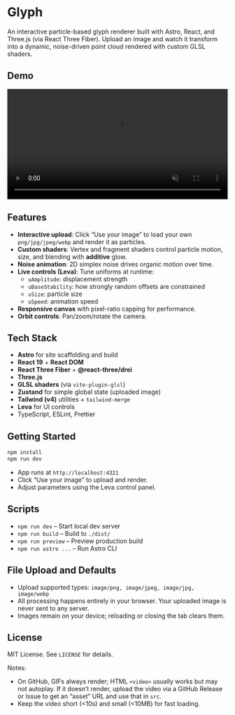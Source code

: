 # Glyph

An interactive particle-based glyph renderer built with Astro, React, and Three.js (via React Three Fiber). Upload an image and watch it transform into a dynamic, noise-driven point cloud rendered with custom GLSL shaders.

## Demo

<video src="public/demo.mp4" width="100%" controls muted playsinline></video>

## Features

- **Interactive upload**: Click “Use your image” to load your own `png/jpg/jpeg/webp` and render it as particles.
- **Custom shaders**: Vertex and fragment shaders control particle motion, size, and blending with **additive** glow.
- **Noise animation**: 2D simplex noise drives organic motion over time.
- **Live controls (Leva)**: Tune uniforms at runtime:
  - `uAmplitude`: displacement strength
  - `uBaseStability`: how strongly random offsets are constrained
  - `uSize`: particle size
  - `uSpeed`: animation speed
- **Responsive canvas** with pixel-ratio capping for performance.
- **Orbit controls**: Pan/zoom/rotate the camera.

## Tech Stack

- **Astro** for site scaffolding and build
- **React 19** + **React DOM**
- **React Three Fiber** + **@react-three/drei**
- **Three.js**
- **GLSL shaders** (via `vite-plugin-glsl`)
- **Zustand** for simple global state (uploaded image)
- **Tailwind (v4)** utilities + `tailwind-merge`
- **Leva** for UI controls
- TypeScript, ESLint, Prettier

## Getting Started

```sh
npm install
npm run dev
```

- App runs at `http://localhost:4321`
- Click “Use your image” to upload and render.
- Adjust parameters using the Leva control panel.

## Scripts

- `npm run dev` – Start local dev server
- `npm run build` – Build to `./dist/`
- `npm run preview` – Preview production build
- `npm run astro ...` – Run Astro CLI

## File Upload and Defaults

- Upload supported types: `image/png, image/jpeg, image/jpg, image/webp`
- All processing happens entirely in your browser. Your uploaded image is never sent to any server.
- Images remain on your device; reloading or closing the tab clears them.

## License

MIT License. See `LICENSE` for details.

Notes:

- On GitHub, GIFs always render; HTML `<video>` usually works but may not autoplay. If it doesn’t render, upload the video via a GitHub Release or Issue to get an “asset” URL and use that in `src`.
- Keep the video short (<10s) and small (<10MB) for fast loading.
